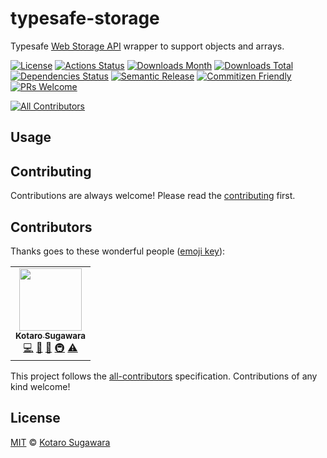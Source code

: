 # typesafe-storage

Typesafe [Web Storage API](https://developer.mozilla.org/en-US/docs/Web/API/Web_Storage_API) wrapper to support objects and arrays.

[![License](https://img.shields.io/badge/License-MIT-blue.svg?style=flat-square)](LICENSE)
[![Actions Status](https://github.com/kotarella1110/typesafe-storage/workflows/CI/badge.svg)](https://github.com/kotarella1110/typesafe-storage/actions?query=workflow%3ACI)
[![Downloads Month](https://img.shields.io/npm/dm/typesafe-storage?style=flat-square)](https://www.npmjs.com/package/typesafe-storage)
[![Downloads Total](https://img.shields.io/npm/dt/typesafe-storage?style=flat-square)](https://www.npmjs.com/package/typesafe-storage)
[![Dependencies Status](https://david-dm.org/kotarella1110/typesafe-storage.svg?style=flat-square)](https://david-dm.org/kotarella1110/typesafe-storage)
[![Semantic Release](https://img.shields.io/badge/%F0%9F%93%A6%F0%9F%9A%80-semantic--release-e10079.svg?style=flat-square)](https://github.com/semantic-release/semantic-release)
[![Commitizen Friendly](https://img.shields.io/badge/commitizen-friendly-brightgreen.svg?style=flat-square)](http://commitizen.github.io/cz-cli/)
[![PRs Welcome](https://img.shields.io/badge/PRs-welcome-green.svg?style=flat-square)](CONTRIBUTING.md)

<!-- ALL-CONTRIBUTORS-BADGE:START - Do not remove or modify this section -->

[![All Contributors](https://img.shields.io/badge/all_contributors-1-orange.svg?style=flat-square)](#contributors-)

<!-- ALL-CONTRIBUTORS-BADGE:END -->

## Usage

## Contributing

Contributions are always welcome! Please read the [contributing](./CONTRIBUTING.md) first.

## Contributors

Thanks goes to these wonderful people ([emoji key](https://allcontributors.org/docs/en/emoji-key)):

<!-- ALL-CONTRIBUTORS-LIST:START - Do not remove or modify this section -->
<!-- prettier-ignore-start -->
<!-- markdownlint-disable -->
<table>
  <tr>
    <td align="center"><a href="https://qiita.com/kotarella1110"><img src="https://avatars1.githubusercontent.com/u/12913947?v=4" width="100px;" alt=""/><br /><sub><b>Kotaro Sugawara</b></sub></a><br /><a href="https://github.com/kotarella1110/typesafe-storage/commits?author=kotarella1110" title="Code">💻</a> <a href="https://github.com/kotarella1110/typesafe-storage/commits?author=kotarella1110" title="Documentation">📖</a> <a href="#ideas-kotarella1110" title="Ideas, Planning, & Feedback">🤔</a> <a href="#infra-kotarella1110" title="Infrastructure (Hosting, Build-Tools, etc)">🚇</a> <a href="https://github.com/kotarella1110/typesafe-storage/commits?author=kotarella1110" title="Tests">⚠️</a></td>
  </tr>
</table>

<!-- markdownlint-enable -->
<!-- prettier-ignore-end -->

<!-- ALL-CONTRIBUTORS-LIST:END -->

This project follows the [all-contributors](https://github.com/all-contributors/all-contributors) specification. Contributions of any kind welcome!

## License

[MIT](./LICENSE) © [Kotaro Sugawara](https://twitter.com/kotarella1110)
